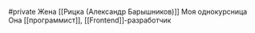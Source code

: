 #private
Жена [[Рицка (Александр Барышников)]]
Моя однокурсница
Она [[программист]], [[Frontend]]-разработчик